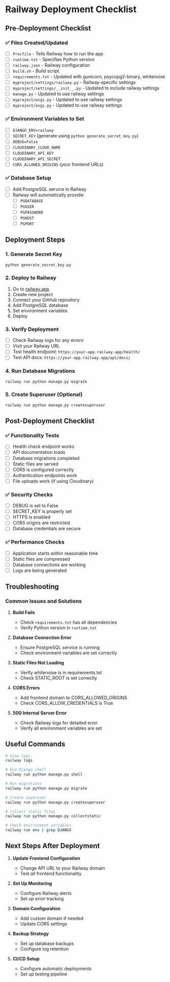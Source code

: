 # Railway Deployment Checklist

## Pre-Deployment Checklist

### ✅ Files Created/Updated
- [ ] `Procfile` - Tells Railway how to run the app
- [ ] `runtime.txt` - Specifies Python version
- [ ] `railway.json` - Railway configuration
- [ ] `build.sh` - Build script
- [ ] `requirements.txt` - Updated with gunicorn, psycopg2-binary, whitenoise
- [ ] `myproject/settings/railway.py` - Railway-specific settings
- [ ] `myproject/settings/__init__.py` - Updated to include railway settings
- [ ] `manage.py` - Updated to use railway settings
- [ ] `myproject/wsgi.py` - Updated to use railway settings
- [ ] `myproject/asgi.py` - Updated to use railway settings

### ✅ Environment Variables to Set
- [ ] `DJANGO_ENV=railway`
- [ ] `SECRET_KEY` (generate using `python generate_secret_key.py`)
- [ ] `DEBUG=False`
- [ ] `CLOUDINARY_CLOUD_NAME`
- [ ] `CLOUDINARY_API_KEY`
- [ ] `CLOUDINARY_API_SECRET`
- [ ] `CORS_ALLOWED_ORIGINS` (your frontend URLs)

### ✅ Database Setup
- [ ] Add PostgreSQL service in Railway
- [ ] Railway will automatically provide:
  - [ ] `PGDATABASE`
  - [ ] `PGUSER`
  - [ ] `PGPASSWORD`
  - [ ] `PGHOST`
  - [ ] `PGPORT`

## Deployment Steps

### 1. Generate Secret Key
```bash
python generate_secret_key.py
```

### 2. Deploy to Railway
1. Go to [railway.app](https://railway.app)
2. Create new project
3. Connect your GitHub repository
4. Add PostgreSQL database
5. Set environment variables
6. Deploy

### 3. Verify Deployment
- [ ] Check Railway logs for any errors
- [ ] Visit your Railway URL
- [ ] Test health endpoint: `https://your-app.railway.app/health/`
- [ ] Test API docs: `https://your-app.railway.app/api/docs/`

### 4. Run Database Migrations
```bash
railway run python manage.py migrate
```

### 5. Create Superuser (Optional)
```bash
railway run python manage.py createsuperuser
```

## Post-Deployment Checklist

### ✅ Functionality Tests
- [ ] Health check endpoint works
- [ ] API documentation loads
- [ ] Database migrations completed
- [ ] Static files are served
- [ ] CORS is configured correctly
- [ ] Authentication endpoints work
- [ ] File uploads work (if using Cloudinary)

### ✅ Security Checks
- [ ] DEBUG is set to False
- [ ] SECRET_KEY is properly set
- [ ] HTTPS is enabled
- [ ] CORS origins are restricted
- [ ] Database credentials are secure

### ✅ Performance Checks
- [ ] Application starts within reasonable time
- [ ] Static files are compressed
- [ ] Database connections are working
- [ ] Logs are being generated

## Troubleshooting

### Common Issues and Solutions

1. **Build Fails**
   - Check `requirements.txt` has all dependencies
   - Verify Python version in `runtime.txt`

2. **Database Connection Error**
   - Ensure PostgreSQL service is running
   - Check environment variables are set correctly

3. **Static Files Not Loading**
   - Verify whitenoise is in requirements.txt
   - Check STATIC_ROOT is set correctly

4. **CORS Errors**
   - Add frontend domain to CORS_ALLOWED_ORIGINS
   - Check CORS_ALLOW_CREDENTIALS is True

5. **500 Internal Server Error**
   - Check Railway logs for detailed error
   - Verify all environment variables are set

## Useful Commands

```bash
# View logs
railway logs

# Run Django shell
railway run python manage.py shell

# Run migrations
railway run python manage.py migrate

# Create superuser
railway run python manage.py createsuperuser

# Collect static files
railway run python manage.py collectstatic

# Check environment variables
railway run env | grep DJANGO
```

## Next Steps After Deployment

1. **Update Frontend Configuration**
   - Change API URL to your Railway domain
   - Test all frontend functionality

2. **Set Up Monitoring**
   - Configure Railway alerts
   - Set up error tracking

3. **Domain Configuration**
   - Add custom domain if needed
   - Update CORS settings

4. **Backup Strategy**
   - Set up database backups
   - Configure log retention

5. **CI/CD Setup**
   - Configure automatic deployments
   - Set up testing pipeline 